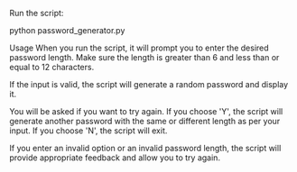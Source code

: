 Run the script:

python password_generator.py

Usage
When you run the script, it will prompt you to enter the desired password length. Make sure the length is greater than 6 and less than or equal to 12 characters.

If the input is valid, the script will generate a random password and display it.

You will be asked if you want to try again. If you choose 'Y', the script will generate another password with the same or different length as per your input. If you choose 'N', the script will exit.

If you enter an invalid option or an invalid password length, the script will provide appropriate feedback and allow you to try again.
